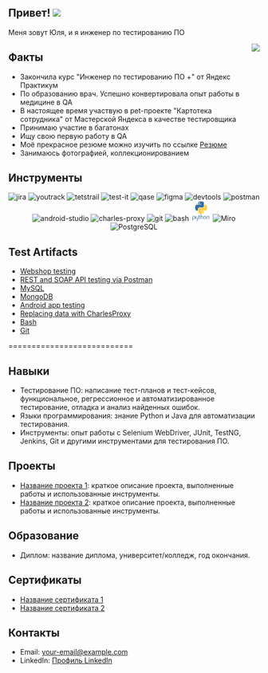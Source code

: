 <h2>Привет! <img src="https://em-content.zobj.net/source/microsoft-teams/363/lady-beetle_1f41e.png" height="25" ></h2>
<p> Меня зовут Юля, и я инженер по тестированию ПО</p> 

<img align="right" src="https://vistapointe.net/images/stag-beetle-10.jpg" height="245">
<h2>Факты</h2>
<ul>
<li>  Закончила курс "Инженер по тестированию ПО +" от Яндекс Практикум </li>
<li>  По образованию врач. Успешно конвертировала опыт работы в медицине в QA</a> </li>
<li>  В настоящее время участвую в pet-проекте "Картотека сотрудника" от Мастерской Яндекса в качестве тестировщика</li>
<li>  Принимаю участие в багатонах</li>
<li>  Ищу свою первую работу в QA</li>
<li>  Моё прекрасное резюме можно изучить по ссылке <a href="https://vladimir.hh.ru/resume/7c2825e6ff0c87ccb30039ed1f313877337763">Резюме</a></li>
<li>  Занимаюсь фотографией, коллекционированием </li>
</ul>
<h2>Инструменты</h2>
<p align="center">
<img src="https://cdn.jsdelivr.net/gh/devicons/devicon/icons/jira/jira-original.svg" title="jira" alt="jira" width="40" height="40"/>
<img src="https://upload.wikimedia.org/wikipedia/commons/thumb/8/8d/YouTrack_Icon.svg/1024px-YouTrack_Icon.svg.png?20200803082248" title="youtrack" alt="youtrack" width="40" height="40"/>
<img src="https://codahosted.io/packs/21236/unversioned/assets/LOGO/ba1091c59bab89cd2fd0f289622731fe16113d7b00905abe64759c313a4b73b76c1b0426076ed76cb74752234c734131df46992d5b8b48fc13e264240e4f7119f736cfeb64df36ded54b5cbf6198b9cadedf18dd0cac5c7dbcd16e6336c29363cd1292ba" title="testrail" alt="tetstrail" width="40" height="40"/>
<img src="https://docs.testit.software/images/testit_logo_icon.png" title="test-it" alt="test-it" width="40" height="40"/>
<img src="https://luna1.co/eb0187.png" title="qase.io" alt="qase" width="40" height="40"/>
<img src="https://cdn.jsdelivr.net/gh/devicons/devicon/icons/figma/figma-original.svg" title="figma" alt="figma" width="40" height="40"/>
<img src="https://d33wubrfki0l68.cloudfront.net/38b5c953a4667366685d55db55d057c86db1fc54/a0fdc/static/acae6b24d940347661ca901ea07f47c1/chrome-dev-logo-icon.png" title="devtools" alt="devtools" width="40" height="40"/>
<img src="https://www.svgrepo.com/show/354202/postman-icon.svg" title="postman" alt="postman" width="40" height="40"/>
 <img src="https://cdn.jsdelivr.net/gh/devicons/devicon/icons/androidstudio/androidstudio-original.svg" title="android-studio" alt="android-studio" width="40" height="40"/>
<img src="https://cdn.icon-icons.com/icons2/3053/PNG/512/charles_proxy_macos_bigsur_icon_190302.png" title="charles-proxy" alt="charles-proxy" width="40" height="40"/>
<img src="https://cdn.jsdelivr.net/gh/devicons/devicon/icons/git/git-original.svg" title="git" alt="git" width="40" height="40"/>
<img src="https://upload.wikimedia.org/wikipedia/commons/thumb/4/4b/Bash_Logo_Colored.svg/1024px-Bash_Logo_Colored.svg.png?20180723054350" title="bash" alt="bash" width="40" height="40"/>
<img src="https://raw.githubusercontent.com/devicons/devicon/master/icons/python/python-original-wordmark.svg" alt="python" width="40" height="40" />
<img src="https://is1-ssl.mzstatic.com/image/thumb/Purple126/v4/20/b2/51/20b251b1-26fc-9004-8fe5-d8360da24808/AppIcon-0-0-1x_U007emarketing-0-0-0-7-0-0-sRGB-0-0-0-GLES2_U002c0-512MB-85-220-0-0.png/460x0w.webp" alt="Miro" width="40" height="40" />
<img src="https://www.postgresql.org/media/img/about/press/elephant.png" alt="PostgreSQL" width="40" height="40" />
</p>
<h2>Test Artifacts </h2>
<p> 
 <ul>
<li>  <a href="https://github.com/osukhorukova/web_testing">Webshop testing</a>  </li>
<li>  <a href="https://github.com/osukhorukova/api_testing"> REST and SOAP API testing via Postman </a>   </li>
<li> <a href="https://github.com/osukhorukova/sql">MySQL</a>   </li>
<li>  <a href="https://github.com/osukhorukova/mongodb">MongoDB</a>  </li>
<li>  <a href="https://github.com/osukhorukova/mobile_testing"> Android app testing</a>   </li>
<li> <a href="https://github.com/osukhorukova/charlesproxy">Replacing data with CharlesProxy</a>  </li>
<li> <a href="https://github.com/osukhorukova/bash"> Bash </a>  </li>
<li> <a href="https://github.com/osukhorukova/git"> Git </a> </li>
</ul>
</p>



===========================
## Навыки

- Тестирование ПО: написание тест-планов и тест-кейсов, функциональное, регрессионное и автоматизированное тестирование, отладка и анализ найденных ошибок.
- Языки программирования: знание Python и Java для автоматизации тестирования.
- Инструменты: опыт работы с Selenium WebDriver, JUnit, TestNG, Jenkins, Git и другими инструментами для тестирования ПО.

## Проекты

- [Название проекта 1](ссылка_на_проект_1): краткое описание проекта, выполненные работы и использованные инструменты.
- [Название проекта 2](ссылка_на_проект_2): краткое описание проекта, выполненные работы и использованные инструменты.

## Образование

- Диплом: название диплома, университет/колледж, год окончания.

## Сертификаты

- [Название сертификата 1](ссылка_на_сертификат_1)
- [Название сертификата 2](ссылка_на_сертификат_2)

## Контакты

- Email: your-email@example.com
- LinkedIn: [Профиль LinkedIn](ссылка_на_профиль_linkedin)

<!--
**J-Morning/J-Morning** is a ✨ _special_ ✨ repository because its `README.md` (this file) appears on your GitHub profile.

Here are some ideas to get you started:

- 🔭 I’m currently working on ...
- 🌱 I’m currently learning ...
- 👯 I’m looking to collaborate on ...
- 🤔 I’m looking for help with ...
- 💬 Ask me about ...
- 📫 How to reach me: ...
- 😄 Pronouns: ...
- ⚡ Fun fact: ...
-->
